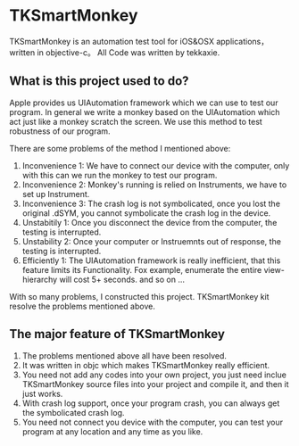 TKSmartMonkey
=============

TKSmartMonkey is an automation test tool for iOS&amp;OSX applications，written in objective-c。
All Code was written by tekkaxie.

What is this project used to do?
-------------
Apple provides us UIAutomation framework which we can use to test our program. In general 
we write a monkey based on the UIAutomation which act just like a monkey scratch the screen.
We use this method to test robustness of our program.

There are some problems of the method I mentioned above:

1. Inconvenience 1: We have to connect our device with the computer, only with this can 
we run the monkey to test our program.
2. Inconvenience 2: Monkey's running is relied on Instruments, we have to set up Instrument.
3. Inconvenience 3: The crash log is not symbolicated, once you lost the original .dSYM, you 
cannot symbolicate the crash log in the device.
3. Unstabitily 1: Once you disconnect the device from the computer, the testing is interrupted.
4. Unstability 2: Once your computer or Instruemnts out of response, the testing is interrupted.
5. Efficiently 1: The UIAutomation framework is really inefficient, that this feature limits its
Functionality. Fox example, enumerate the entire view-hierarchy will cost 5+ seconds.
and so on ...

With so many problems, I constructed this project. TKSmartMonkey kit resolve the problems mentioned above.

The major feature of TKSmartMonkey
-------------
1. The problems mentioned above all have been resolved.
1. It was written in objc which makes TKSmartMonkey really efficient.
2. You need not add any codes into your own project, you just need inclue TKSmartMonkey source files 
into your project and compile it, and then it just works.
3. With crash log support, once your program crash, you can always get the symbolicated crash log.
4. You need not connect you device with the computer, you can test your program at any location and 
any time as you like.


